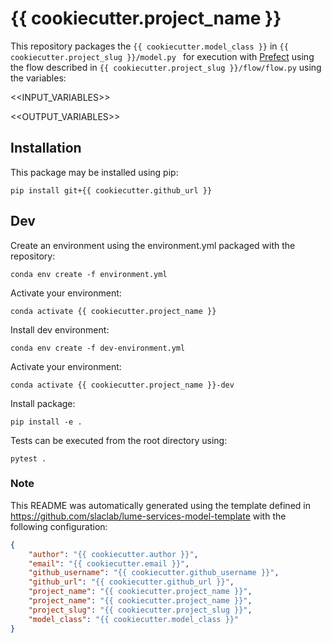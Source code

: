 # {{ cookiecutter.project_name }}

This repository packages the `{{ cookiecutter.model_class }}` in `{{ cookiecutter.project_slug }}/model.py ` for execution with [Prefect](https://docs.prefect.io/) using the flow described in `{{ cookiecutter.project_slug }}/flow/flow.py` using the variables:

<!--- The input and output variable tables are replaced when generating the project in template/hooks/post_gen_project.py-->
<<INPUT_VARIABLES>>

<<OUTPUT_VARIABLES>>


## Installation

This package may be installed using pip:
```
pip install git+{{ cookiecutter.github_url }}
```


## Dev

Create an environment using the environment.yml packaged with the repository:
```
conda env create -f environment.yml
```
Activate your environment:
```
conda activate {{ cookiecutter.project_name }}
```
Install dev environment:
```
conda env create -f dev-environment.yml
```

Activate your environment:
```
conda activate {{ cookiecutter.project_name }}-dev
```

Install package:
```
pip install -e .
```

Tests can be executed from the root directory using:
```
pytest .
```

### Note
This README was automatically generated using the template defined in https://github.com/slaclab/lume-services-model-template with the following configuration:

```json
{
    "author": "{{ cookiecutter.author }}",
    "email": "{{ cookiecutter.email }}",
    "github_username": "{{ cookiecutter.github_username }}",
    "github_url": "{{ cookiecutter.github_url }}",
    "project_name": "{{ cookiecutter.project_name }}", 
    "project_name": "{{ cookiecutter.project_name }}", 
    "project_slug": "{{ cookiecutter.project_slug }}",
    "model_class": "{{ cookiecutter.model_class }}"
}
```
